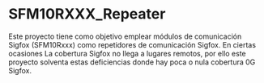 # SFM10RXXX_Repeater
Este proyecto tiene como objetivo emplear módulos de comunicación Sigfox (SFM10Rxxx) como repetidores de comunicación Sigfox. En ciertas ocasiones La cobertura Sigfox no llega a lugares remotos, por ello este proyecto solventa estas deficiencias donde hay poca o nula cobertura 0G Sigfox.
